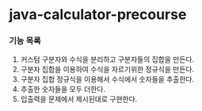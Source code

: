 # java-calculator-precourse

### 기능 목록

1. 커스텀 구분자와 수식을 분리하고 구분자들의 집합을 만든다.
2. 구분자 집합을 이용하여 수식을 자르기위한 정규식을 만든다.
3. 구분자 집합 정규식을 이용해서 수식에서 숫자들을 추출한다.
4. 추출한 숫자들을 모두 더한다.
5. 입출력을 문제에서 제시된대로 구현한다.
